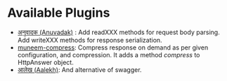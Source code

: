 # Available Plugins

* [ अनुवादक (Anuvadak)](https://github.com/node-muneem/anuvadak) : Add readXXX methods for request body parsing. Add writeXXX methods for response serialization.
* [muneem-compress](https://github.com/node-muneem/muneem-compress): Compress response on demand as per given configuration, and compression. It adds a method *compress* to HttpAnswer object.
* [आलेख (Aalekh)](https://github.com/node-muneem/aalekh): And alternative of swagger.
